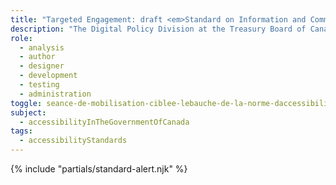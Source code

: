 ```yaml
---
title: "Targeted Engagement: draft <em>Standard on Information and Communication Technology (<abbr>ICT</abbr>) Accessibility</em>"
description: "The Digital Policy Division at the Treasury Board of Canada Secretariat is seeking targeted input on Phase One of the <em>Standard on Information and Communications Technology (<abbr title='Information and Communication Technology'>ICT</abbr>) Accessibility</em>. This webpage is where you can provide feedback to help make the Government of Canada’s <abbr title='Information and Communication Technology'>ICT</abbr> usable by all."
role:
  - analysis
  - author
  - designer
  - development
  - testing
  - administration
toggle: seance-de-mobilisation-ciblee-lebauche-de-la-norme-daccessibilite-des-technologies-de-linformation-et-des-communications-tic
subject:
  - accessibilityInTheGovernmentOfCanada
tags:
  - accessibilityStandards
---
```


{% include "partials/standard-alert.njk" %}
